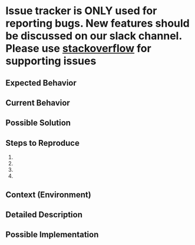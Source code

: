 # Issue tracker is **ONLY** used for reporting bugs. New features should be discussed on our slack channel. Please use [stackoverflow](https://stackoverflow.com) for supporting issues

<!--- Provide a general summary of the issue in the Title above -->

## Expected Behavior

<!--- Tell us what should happen -->

## Current Behavior

<!--- Tell us what happens instead of the expected behavior -->

## Possible Solution

<!--- Not obligatory, but suggest a fix/reason for the bug, -->

## Steps to Reproduce

<!--- Provide a link to a live example, or an unambiguous set of steps to -->
<!--- reproduce this bug. Include code to reproduce, if relevant -->

1.
2.
3.
4.

## Context (Environment)

<!--- How has this issue affected you? What are you trying to accomplish? -->
<!--- Providing context helps us come up with a solution that is most useful in the real world -->

<!--- Provide a general summary of the issue in the Title above -->

## Detailed Description

<!--- Provide a detailed description of the change or addition you are proposing -->

## Possible Implementation

<!--- Not obligatory, but suggest an idea for implementing addition or change -->
